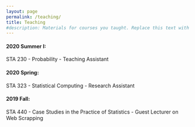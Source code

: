 ```yaml
---
layout: page
permalink: /teaching/
title: Teaching
#description: Materials for courses you taught. Replace this text with your description.
---
```


#### **2020 Summer I**:

STA 230 - Probability - Teaching Assistant

#### **2020 Spring**:

STA 323 - Statistical Computing - Research Assistant

#### **2019 Fall**:

STA 440 - Case Studies in the Practice of Statistics - Guest Lecturer on Web Scrapping


